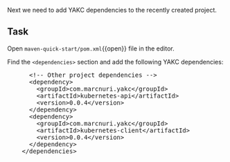 Next we need to add YAKC dependencies to the recently created project.

## Task

Open `maven-quick-start/pom.xml`{{open}} file in the editor.

Find the `<dependencies>` section and add the following YAKC dependencies:

<pre class="file" data-filename="pom.xml" data-target="</dependencies>">
      &lt;!-- Other project dependencies --&gt;
      &lt;dependency&gt;
        &lt;groupId&gt;com.marcnuri.yakc&lt;/groupId&gt;
        &lt;artifactId&gt;kubernetes-api&lt;/artifactId&gt;
        &lt;version&gt;0.0.4&lt;/version&gt;
      &lt;/dependency&gt;
      &lt;dependency&gt;
        &lt;groupId&gt;com.marcnuri.yakc&lt;/groupId&gt;
        &lt;artifactId&gt;kubernetes-client&lt;/artifactId&gt;
        &lt;version&gt;0.0.4&lt;/version&gt;
      &lt;/dependency&gt;
    &lt;/dependencies&gt;
</pre>